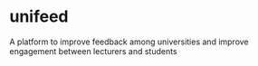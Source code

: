 # unifeed
A platform to improve feedback among universities and improve engagement between lecturers and students
